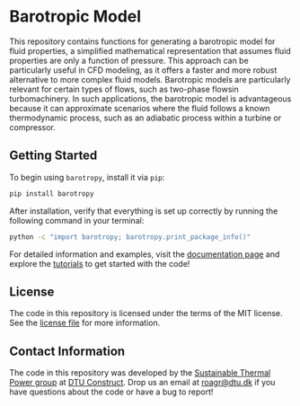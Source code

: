 # Barotropic Model 


This repository contains functions for generating a barotropic model for fluid properties, a simplified mathematical representation that assumes fluid properties are only a function of pressure. This approach can be particularly useful in CFD modeling, as it offers a faster and more robust alternative to more complex fluid models. Barotropic models are particularly relevant for certain types of flows, such as two-phase flowsin turbomachinery. In such applications, the barotropic model is advantageous because it can approximate scenarios where the fluid follows a known thermodynamic process, such as an adiabatic process within a turbine or compressor.


## Getting Started

To begin using `barotropy`, install it via `pip`:

```bash
pip install barotropy
```

After installation, verify that everything is set up correctly by running the following command in your terminal:

```bash
python -c "import barotropy; barotropy.print_package_info()"
```

For detailed information and examples, visit the [documentation page](https://turbo-sim.github.io/barotropy/) and explore the [tutorials](https://turbo-sim.github.io/barotropy/source/tutorials.html) to get started with the code!



## License
The code in this repository is licensed under the terms of the MIT license. See the [license file](LICENSE.md) for more information.


## Contact Information

The code in this repository was developed by the [Sustainable Thermal Power group](https://thermalpower.dtu.dk/) at [DTU Construct](https://construct.dtu.dk/). Drop us an email at [roagr@dtu.dk](mailto:roagr@dtu.dk) if you have questions about the code or have a bug to report!

